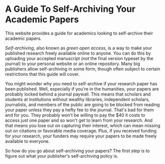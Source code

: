 # A Guide To Self-Archiving Your Academic Papers

This website provides a guide for academics looking to self-archive their academic papers.

*Self-archiving*, also known as *green open access*, is a way to make your published research freely available online to anyone. You can do this by uploading your accepted manuscript (*not* the final version typeset by the journal) to your personal website or an online repository. Many big publishers allow self-archiving in some form, though often subject to certain restrictions that this guide will cover.

You might wonder why you need to self-archive if your research paper has been published. Well, especially if you're in the humanities, your papers are probably locked behind a journal paywall. This means that scholars and students at institutions without wealthy libraries, independent scholars, journalists, and members of the public are going to be blocked from reading your paper unless they pay a hefty fee to the journal. That's bad for them and for you. They probably won't be willing to pay the $40 it costs to access just one paper and so won't get to learn from your research. And that means you lose out on capturing their interest, which can mean missing out on citations or favorable media coverage. Plus, if you received funding for your research, your funders may require your papers to be made freely available to everyone.

So how do you go about self-archiving your papers? The first step is to figure out what your publisher's self-archiving policy is.
